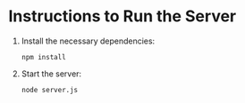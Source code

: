 # Instructions to Run the Server

1. Install the necessary dependencies:
    ```
    npm install
    ```

2. Start the server:
    ```
    node server.js
    ```
